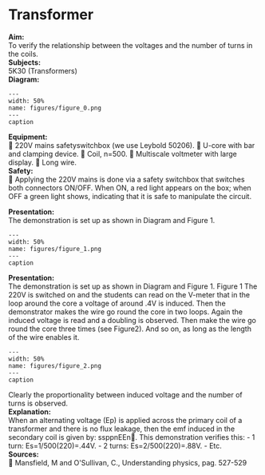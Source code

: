 # Transformer 
    
<b> Aim: </b>  
 To verify the relationship between the voltages and the number of turns in the coils.    
<b> Subjects: </b>  
 5K30 (Transformers)   
<b> Diagram: </b>  
   
```{figure} figures/figure_0.png  
---  
width: 50%  
name: figures/figure_0.png  
---  
caption  
``` 
     
<b> Equipment: </b>  
  220V mains safetyswitchbox (we use Leybold 50206).  U-core with bar and clamping device.  Coil, n=500.  Multiscale voltmeter with large display.  Long wire.   
<b> Safety: </b>  
  Applying the 220V mains is done via a safety switchbox that switches both connectors ON/OFF. When ON, a red light appears on the box; when OFF a green light shows, indicating that it is safe to manipulate the circuit.
     
<b> Presentation: </b>  
 The demonstration is set up as shown in Diagram and Figure 1.     
```{figure} figures/figure_1.png  
---  
width: 50%  
name: figures/figure_1.png  
---  
caption  
``` 
     
<b> Presentation: </b>  
 The demonstration is set up as shown in Diagram and Figure 1.    Figure 1  The 220V is switched on and the students can read on the V-meter that in the loop around the core a voltage of around .4V is induced. Then the demonstrator makes the wire go round the core in two loops. Again the induced voltage is read and a doubling is observed. Then make the wire go round the core three times (see Figure2). And so on, as long as the length of the wire enables it.    
```{figure} figures/figure_2.png  
---  
width: 50%  
name: figures/figure_2.png  
---  
caption  
``` 
 Clearly the proportionality between induced voltage and the number of turns is observed.    
<b> Explanation: </b>  
 When an alternating voltage (Ep) is applied across the primary coil of a transformer and there is no flux leakage, then the emf induced in the secondary coil is given by: ssppnEEn. This demonstration verifies this: - 1 turn: Es=1/500(220)=.44V. - 2 turns: Es=2/500(220)=.88V. - Etc.    
<b> Sources: </b>  
  Mansfield, M and O'Sullivan, C., Understanding physics, pag. 527-529  